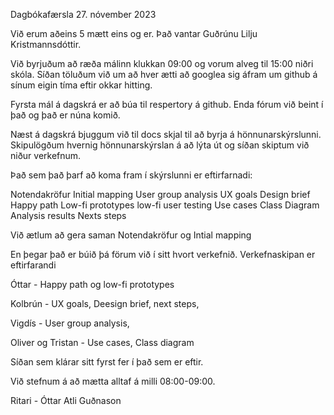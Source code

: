 Dagbókafærsla 27. nóvember 2023


Við erum aðeins 5 mætt eins og er. Það vantar Guðrúnu Lilju Kristmannsdóttir.

Við byrjuðum að ræða málinn klukkan 09:00 og vorum alveg til 15:00 niðri skóla. Síðan töluðum við um að hver ætti að googlea sig áfram um github á sínum eigin tíma eftir okkar hitting.

Fyrsta mál á dagskrá er að búa til respertory á github. Enda fórum við beint í það og það er núna komið.

Næst á dagskrá bjuggum við til docs skjal til að byrja á hönnunarskýrslunni. Skipulögðum hvernig hönnunarskýrslan á að lýta út og síðan skiptum við niður verkefnum.

Það sem það þarf að koma fram í skýrslunni er eftirfarnadi:

Notendakröfur
Initial mapping
User group analysis
UX goals
Design brief
Happy path
Low-fi prototypes
low-fi user testing
Use cases
Class Diagram
Analysis results
Nexts steps


Við ætlum að gera saman Notendakröfur og Intial mapping

En þegar það er búið þá förum við í sitt hvort verkefnið. Verkefnaskipan er eftirfarandi

Óttar - Happy path og low-fi prototypes

Kolbrún - UX goals, Deesign brief, next steps,

Vigdís - User group analysis, 

Oliver og Tristan - Use cases, Class diagram

Síðan sem klárar sitt fyrst fer í það sem er eftir.



Við stefnum á að mætta alltaf á milli 08:00-09:00.


Ritari - Óttar Atli Guðnason